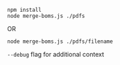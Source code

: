 ```
npm install
node merge-boms.js ./pdfs 
```
OR
```
node merge-boms.js ./pdfs/filename
```
`--debug` flag for additional context
